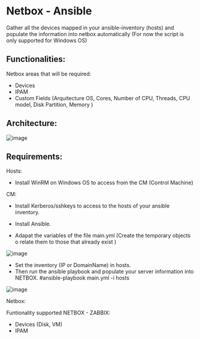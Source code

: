 # Netbox - Ansible

Gather all the devices mapped in your ansible-inventory (hosts) and populate the information into netbox automatically
(For now the script is only supported for Windows OS)

## Functionalities:
Netbox areas that will be required:
- Devices
- IPAM
- Custom Fields (Arquitecture OS, Cores, Number of CPU, Threads, CPU model, Disk Partition, Memory )

## Architecture:
![image](https://user-images.githubusercontent.com/86939628/224460873-fbf4040f-dc70-4729-8ad1-43bf1a8864d3.png)

## Requirements:
Hosts:
  - Install WinRM on Windows OS to access from the CM (Control Machine)

CM:
  - Install Kerberos/sshkeys to access to the hosts of your ansible inventory.
  - Install Ansible.
  
  - Adapat the variables of the file main.yml (Create the temporary objects o relate them to those that already exist
 )
  
  ![image](https://user-images.githubusercontent.com/86939628/224456020-4c4954c4-1fde-479e-85e7-90cabafb49cd.png)
 
  - Set the inventory (IP or DomainName) in hosts.
  - Then run the ansible playbook and populate your server information into NETBOX.
  #ansible-playbook main.yml -i hosts
  
  ![image](https://user-images.githubusercontent.com/86939628/224456921-af46541e-9f0d-4669-be24-429d6fd4c02a.png)

Netbox:


  

Funtionality supported NETBOX - ZABBIX:
- Devices (Disk, VM)
- IPAM

